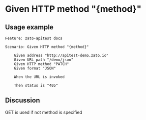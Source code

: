 
Given HTTP method "{method}"
=============================================================================================================

Usage example
-------------

```
Feature: zato-apitest docs

Scenario: Given HTTP method "{method}"

    Given address "http://apitest-demo.zato.io"
    Given URL path "/demo/json"
    Given HTTP method "PATCH"
    Given format "JSON"

    When the URL is invoked

    Then status is "405"
```

Discussion
----------

GET is used if not method is specified